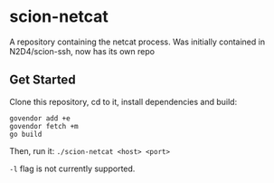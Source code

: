 # scion-netcat
A repository containing the netcat process. Was initially contained in N2D4/scion-ssh, now has its own repo


## Get Started
Clone this repository, cd to it, install dependencies and build:
```govendor init
govendor add +e
govendor fetch +m
go build
```

Then, run it:
```./scion-netcat <host> <port>```

`-l` flag is not currently supported.

